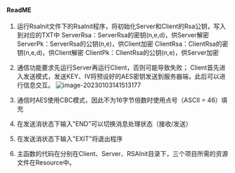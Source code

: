 #### ReadME

1. 运行RsaInit文件下的RsaInit程序，将初始化Server和Client的Rsa公钥，写入到对应的TXT中
       ServerRsa：ServerRsa的密钥(n,e,d)，供Server解密
       ServerPk：ServerRsa的公钥(n,e)，供Client加密
       ClientRsa：ClientRsa的密钥(n,e,d)，供Client解密
       ClientPk：ClientRsa的公钥(n,e)，供Server加密

2. 通信功能要求先运行Server再运行Client，否则可能导致失败；
   Client首先进入发送模式，发送KEY、IV将预设好的AES密钥发送到服务器端，此后可以进行信息交互。
   ![image-20230103141513177](./../../../../../BaiduSyncdisk/Typro%E7%AC%94%E8%AE%B0/%E6%88%AA%E5%9B%BE/image-20230103141513177.png)
3. 通信时AES使用CBC模式，因此不为16字节倍数时使用点号（ASCII = 46）填充
4. 在发送消状态下输入"END"可以切换消息处理状态（接收/发送）
5. 在发送消状态下输入"EXIT"将退出程序
6. 主函数的代码在分别在Client、Server、RSAInit目录下，三个项目所需的资源文件在Resource中。

